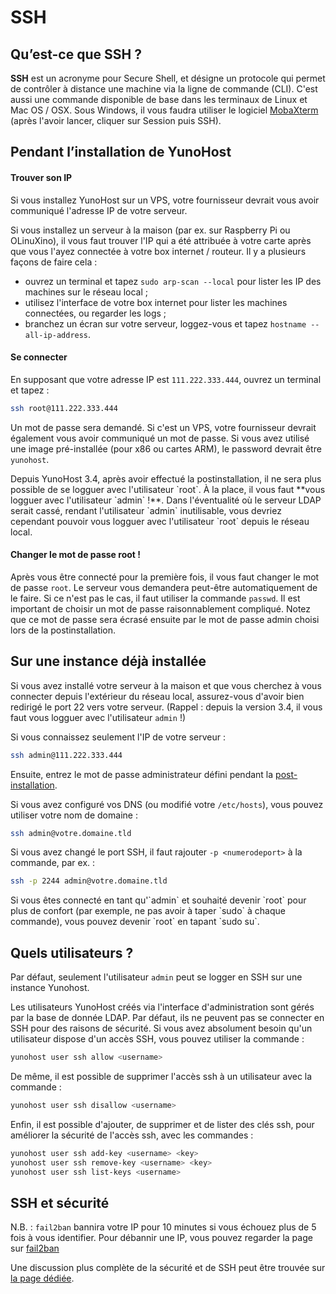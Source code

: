 # SSH

## Qu’est-ce que SSH ?

**SSH** est un acronyme pour Secure Shell, et désigne un protocole qui permet de contrôler à distance une machine via la ligne de commande (CLI). C'est aussi une commande disponible de base dans les terminaux de Linux et Mac OS / OSX. Sous Windows, il vous faudra utiliser le logiciel [MobaXterm](https://mobaxterm.mobatek.net/download-home-edition.html) (après l'avoir lancer, cliquer sur Session puis SSH).

## Pendant l’installation de YunoHost

#### Trouver son IP

Si vous installez YunoHost sur un VPS, votre fournisseur devrait vous avoir communiqué l'adresse IP de votre serveur. 

Si vous installez un serveur à la maison (par ex. sur Raspberry Pi ou OLinuXino), il vous faut trouver l'IP qui a été attribuée à votre carte après que vous l'ayez connectée à votre box internet / routeur. Il y a plusieurs façons de faire cela :

- ouvrez un terminal et tapez `sudo arp-scan --local` pour lister les IP des machines sur le réseau local ;
- utilisez l'interface de votre box internet pour lister les machines connectées, ou regarder les logs ;
- branchez un écran sur votre serveur, loggez-vous et tapez `hostname --all-ip-address`.

#### Se connecter

En supposant que votre adresse IP est `111.222.333.444`, ouvrez un terminal et tapez :

```bash
ssh root@111.222.333.444
```

Un mot de passe sera demandé. Si c'est un VPS, votre fournisseur devrait également vous avoir communiqué un mot de passe. Si vous avez utilisé une image pré-installée (pour x86 ou cartes ARM), le password devrait être `yunohost`.

<div class="alert alert-warning">
Depuis YunoHost 3.4, après avoir effectué la postinstallation, il ne sera plus possible de se logguer avec l'utilisateur `root`. À la place, il vous faut **vous logguer avec l'utilisateur `admin` !**. Dans l'éventualité où le serveur LDAP serait cassé, rendant l'utilisateur `admin` inutilisable, vous devriez cependant pouvoir vous logguer avec l'utilisateur `root` depuis le réseau local.
</div>

#### Changer le mot de passe root !

Après vous être connecté pour la première fois, il vous faut changer le mot de passe `root`. Le serveur vous demandera peut-être automatiquement de le faire. Si ce n'est pas le cas, il faut utiliser la commande `passwd`. Il est important de choisir un mot de passe raisonnablement compliqué. Notez que ce mot de passe sera écrasé ensuite par le mot de passe admin choisi lors de la postinstallation.

## Sur une instance déjà installée

Si vous avez installé votre serveur à la maison et que vous cherchez à vous connecter depuis l'extérieur du réseau local, assurez-vous d'avoir bien redirigé le port 22 vers votre serveur. (Rappel : depuis la version 3.4, il vous faut vous logguer avec l'utilisateur `admin` !)

Si vous connaissez seulement l'IP de votre serveur :

```bash
ssh admin@111.222.333.444
```

Ensuite, entrez le mot de passe administrateur défini pendant la [post-installation](postinstall).

Si vous avez configuré vos DNS (ou modifié votre `/etc/hosts`), vous pouvez utiliser votre nom de domaine :

```bash
ssh admin@votre.domaine.tld
```

Si vous avez changé le port SSH, il faut rajouter `-p <numerodeport>` à la commande, par ex. :

```bash
ssh -p 2244 admin@votre.domaine.tld
```

<div class="alert alert-info">
Si vous êtes connecté en tant qu'`admin` et souhaité devenir `root` pour plus de confort (par exemple, ne pas avoir à taper `sudo` à chaque commande), vous pouvez devenir `root` en tapant `sudo su`.
</div>

## Quels utilisateurs ?

Par défaut, seulement l'utilisateur `admin` peut se logger en SSH sur une instance Yunohost.

Les utilisateurs YunoHost créés via l'interface d'administration sont gérés par la base de donnée LDAP. Par défaut, ils ne peuvent pas se connecter en SSH pour des raisons de sécurité. Si vous avez absolument besoin qu'un utilisateur dispose d'un accès SSH, vous pouvez utiliser la commande :
```bash
yunohost user ssh allow <username>
```

De même, il est possible de supprimer l'accès ssh à un utilisateur avec la commande :
```bash
yunohost user ssh disallow <username>
```

Enfin, il est possible d'ajouter, de supprimer et de lister des clés ssh, pour améliorer la sécurité de l'accès ssh, avec les commandes :
```bash
yunohost user ssh add-key <username> <key>
yunohost user ssh remove-key <username> <key>
yunohost user ssh list-keys <username>
```

## SSH et sécurité

N.B. : `fail2ban` bannira votre IP pour 10 minutes si vous échouez plus de 5 fois à vous identifier. Pour débannir une IP, vous pouvez regarder la page sur [fail2ban](/fail2ban_fr)

Une discussion plus complète de la sécurité et de SSH peut être trouvée sur [la page dédiée](security_fr).
